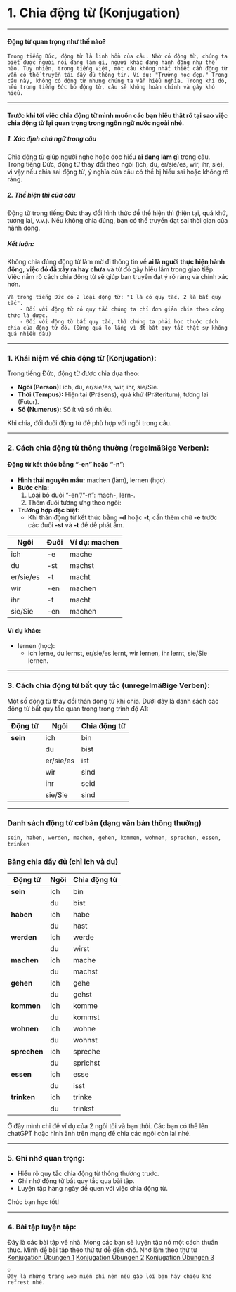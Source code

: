 # 1. Chia động từ (Konjugation)

---
#### Động từ quan trọng như thế nào?

```
Trong tiếng Đức, động từ là linh hồn của câu. Nhờ có động từ, chúng ta biết được người nói đang làm gì, người khác đang hành động như thế nào. Tuy nhiên, trong tiếng Việt, một câu không nhất thiết cần động từ vẫn có thể truyền tải đầy đủ thông tin. Ví dụ: "Trường học đẹp." Trong câu này, không có động từ nhưng chúng ta vẫn hiểu nghĩa. Trong khi đó, nếu trong tiếng Đức bỏ động từ, câu sẽ không hoàn chỉnh và gây khó hiểu.
```

---
#### Trước khi tới việc chia động từ mình muốn các bạn hiểu thật rõ tại sao việc chia động từ lại quan trọng trong ngôn ngữ nước ngoài nhé.

##### 1. **Xác định chủ ngữ trong câu**

Chia động từ giúp người nghe hoặc đọc hiểu **ai đang làm gì** trong câu. Trong tiếng Đức, động từ thay đổi theo ngôi (ich, du, er/sie/es, wir, ihr, sie), vì vậy nếu chia sai động từ, ý nghĩa của câu có thể bị hiểu sai hoặc không rõ ràng.

##### 2. **Thể hiện thì của câu**

Động từ trong tiếng Đức thay đổi hình thức để thể hiện thì (hiện tại, quá khứ, tương lai, v.v.). Nếu không chia đúng, bạn có thể truyền đạt sai thời gian của hành động.

##### Kết luận:

Không chia đúng động từ làm mờ đi thông tin về **ai là người thực hiện hành động**, **việc đó đã xảy ra hay chưa** và từ đó gây hiểu lầm trong giao tiếp. Việc nắm rõ cách chia động từ sẽ giúp bạn truyền đạt ý rõ ràng và chính xác hơn.

```
Và trong tiếng Đức có 2 loại động từ: "1 là có quy tắc, 2 là bất quy tắc". 
	- Đối với động từ có quy tắc chúng ta chỉ đơn giản chia theo công thức là được.
	- Đối với động từ bất quy tắc, thì chúng ta phải học thuộc cách chia của động từ đó. (Đừng quá lo lắng vì đt bất quy tắc thật sự không quá nhiều đâu)
```

---
### 1. **Khái niệm về chia động từ (Konjugation):**

Trong tiếng Đức, động từ được chia dựa theo:

- **Ngôi (Person):** ich, du, er/sie/es, wir, ihr, sie/Sie.
- **Thời (Tempus):** Hiện tại (Präsens), quá khứ (Präteritum), tương lai (Futur).
- **Số (Numerus):** Số ít và số nhiều.

Khi chia, đối đuôi động từ để phù hợp với ngôi trong câu.

---
### 2. **Cách chia động từ thông thường (regelmäßige Verben):**

#### Động từ kết thúc bằng “-en” hoặc “-n”:

- **Hình thái nguyên mẫu:** machen (làm), lernen (học).
- **Bước chia:**
    1. Loại bỏ đuôi “-en”/“-n”: mach-, lern-.
    2. Thêm đuôi tương ứng theo ngôi:
-  **Trường hợp đặc biệt:**
	- Khi thân động từ kết thúc bằng **-d** hoặc **-t**, cần thêm chữ **-e** trước các đuôi **-st** và **-t** để dễ phát âm.

|Ngôi|Đuôi|Ví dụ: **machen**|
|---|---|---|
|ich|-e|mache|
|du|-st|machst|
|er/sie/es|-t|macht|
|wir|-en|machen|
|ihr|-t|macht|
|sie/Sie|-en|machen|

#### Ví dụ khác:

- lernen (học):
    - ich lerne, du lernst, er/sie/es lernt, wir lernen, ihr lernt, sie/Sie lernen.

---

### 3. **Cách chia động từ bất quy tắc (unregelmäßige Verben):**

Một số động từ thay đổi thân động từ khi chia. Dưới đây là danh sách các động từ bất quy tắc quan trọng trong trình độ A1:

|Động từ|Ngôi|Chia động từ|
|---|---|---|
|**sein**|ich|bin|
||du|bist|
||er/sie/es|ist|
||wir|sind|
||ihr|seid|
||sie/Sie|sind|

---
### Danh sách động từ cơ bản (dạng văn bản thông thường)

```
sein, haben, werden, machen, gehen, kommen, wohnen, sprechen, essen, trinken
```

### Bảng chia đầy đủ (chỉ **ich** và **du**)

|Động từ|Ngôi|Chia động từ|
|---|---|---|
|**sein**|ich|bin|
||du|bist|
|**haben**|ich|habe|
||du|hast|
|**werden**|ich|werde|
||du|wirst|
|**machen**|ich|mache|
||du|machst|
|**gehen**|ich|gehe|
||du|gehst|
|**kommen**|ich|komme|
||du|kommst|
|**wohnen**|ich|wohne|
||du|wohnst|
|**sprechen**|ich|spreche|
||du|sprichst|
|**essen**|ich|esse|
||du|isst|
|**trinken**|ich|trinke|
||du|trinkst|

Ở đây mình chỉ để ví dụ của 2 ngôi tôi và bạn thôi. Các bạn có thể lên chatGPT hoặc hình ảnh trên mạng để chia các ngôi còn lại nhé.

---
### 5. **Ghi nhớ quan trọng:**

- Hiểu rõ quy tắc chia động từ thông thường trước.
- Ghi nhớ động từ bất quy tắc qua bài tập.
- Luyện tập hàng ngày để quen với việc chia động từ.

Chúc bạn học tốt!

---

### 4. **Bài tập luyện tập:**

Đây là các bài tập về nhà. Mong các bạn sẽ luyện tập nó một cách thuần thục. Mình để bài tập theo thứ tự dễ đến khó. Nhớ làm theo thứ tự
[Konjugation Übungen 1](https://kyrosschule.de/ubungen-regelmasige-oder-unregelmasige-verben-schwache-verben/#google_vignette)
[Konjugation Übungen 2](https://mein-deutschbuch.de/grammatikuebungen-verbkonjugation.html#google_vignette)
[Konjugation Übungen 3](https://deutschlernerblog.de/verben-konjugieren-uebungen-starke-und-unregelmaessige-verben-a1/)

```
💡
Đây là những trang web miễn phí nên nếu gặp lỗi bạn hãy chiệu khó refrest nhé.
```